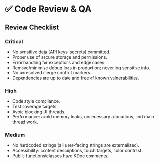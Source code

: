 # ✅ Code Review & QA

## Review Checklist

### Critical
- No sensitive data (API keys, secrets) committed.
- Proper use of secure storage and permissions.
- Error handling for exceptions and edge cases.
- Remove/minimize debug logs in production; never log sensitive info.
- No unresolved merge conflict markers.
- Dependencies are up to date and free of known vulnerabilities.

### High
- Code style compliance.
- Test coverage targets.
- Avoid blocking UI threads.
- Performance: avoid memory leaks, unnecessary allocations, and main thread work.

### Medium
- No hardcoded strings (all user-facing strings are externalized).
- Accessibility: content descriptions, touch targets, color contrast.
- Public functions/classes have KDoc comments.

